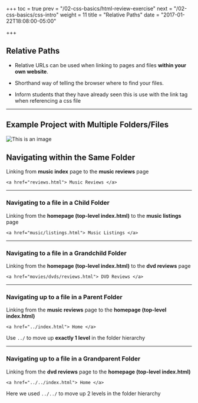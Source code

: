 +++
toc = true
prev = "/02-css-basics/html-review-exercise"
next = "/02-css-basics/css-intro"
weight = 11
title = "Relative Paths"
date = "2017-01-22T18:08:00-05:00"

+++

## Relative Paths

- Relative URLs can be used when linking to pages and files **within your own website**.

- Shorthand way of telling the browser where to find your files.

- Inform students that they have already seen this is use with the link tag when referencing a css file

----

## Example Project with Multiple Folders/Files

![This is an image](/images/02/folder_structure_image.png)


## Navigating within the Same Folder

Linking from **music index** page to the **music reviews** page

```
<a href="reviews.html"> Music Reviews </a>

```

----

### Navigating to a file in a Child Folder

Linking from the **homepage (top-level index.html)** to the **music listings** page

```
<a href="music/listings.html"> Music Listings </a>

```

----

### Navigating to a file in a Grandchild Folder

Linking from the **homepage (top-level index.html)** to the **dvd reviews** page

```
<a href="movies/dvds/reviews.html"> DVD Reviews </a>

```

----

### Navigating up to a file in a Parent Folder

Linking from the **music reviews** page to the **homepage (top-level index.html)**

```
<a href="../index.html"> Home </a>

```

Use `../` to move up **exactly 1 level** in the folder hierarchy

----

### Navigating up to a file in a Grandparent Folder

Linking from the **dvd reviews** page to the **homepage (top-level index.html)**

```
<a href="../../index.html"> Home </a>

```

Here we used `../../` to move up 2 levels in the folder hierarchy

